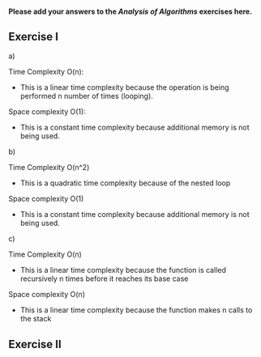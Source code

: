 #### Please add your answers to the **_Analysis of Algorithms_** exercises here.

## Exercise I

a)

Time Complexity O(n):

- This is a linear time complexity because the operation is being performed n number of times (looping).

Space complexity O(1):

- This is a constant time complexity because additional memory is not being used.

b)

Time Complexity O(n^2)

- This is a quadratic time complexity because of the nested loop

Space complexity O(1)

- This is a constant time complexity because additional memory is not being used.

c)

Time Complexity O(n)

- This is a linear time complexity because the function is called recursively n times before it reaches its base case

Space complexity O(n)

- This is a linear time complexity because the function makes n calls to the stack

## Exercise II
